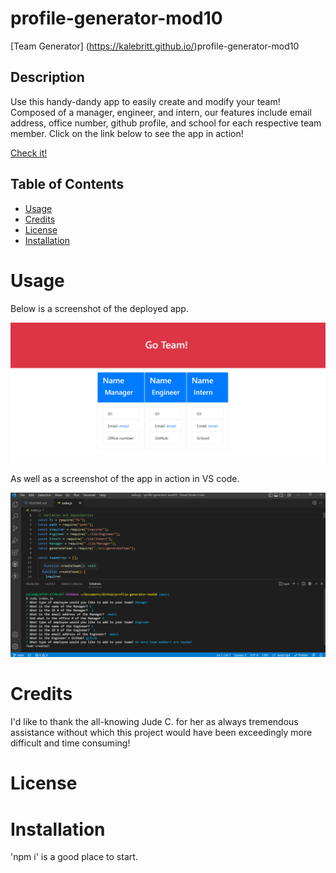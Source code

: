 # profile-generator-mod10

[Team Generator] (https://kalebritt.github.io/)profile-generator-mod10

## Description
Use this handy-dandy app to easily create and modify your team! Composed of a manager, engineer, and intern, our features include email address, office number, github profile, and school for each respective team member.  Click on the link below to see the app in action!

[Check it!](https://watch.screencastify.com/v/ewpUHBw52j6HL1tP7G7I)

## Table of Contents

- [Usage](#usage)
- [Credits](#credits)
- [License](#license)
- [Installation](#installation)

# Usage
Below is a screenshot of the deployed app.

![screenshot of app deployed](/assets/Screenshot%20profile-generator-mod10.png)

As well as a screenshot of the app in action in VS code.

![app in action on VS code](/assets/profile-generator-mod10-vscode.png)

# Credits
I'd like to thank the all-knowing Jude C. for her as always tremendous assistance without which this project would have been exceedingly more difficult and time consuming!

# License


# Installation 
'npm i' is a good place to start.